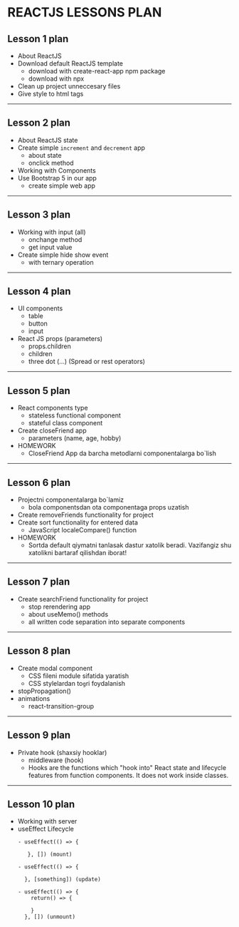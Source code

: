 # REACTJS LESSONS PLAN

## Lesson 1 plan

- About ReactJS
- Download default ReactJS template
  - download with create-react-app npm package
  - download with npx
- Clean up project unneccesary files
- Give style to html tags

---

## Lesson 2 plan

- About ReactJS state
- Create simple `increment` and `decrement` app
  - about state
  - onclick method
- Working with Components
- Use Bootstrap 5 in our app
  - create simple web app

---

## Lesson 3 plan

- Working with input (all)
  - onchange method
  - get input value
- Create simple hide show event
  - with ternary operation

---

## Lesson 4 plan

- UI components
  - table
  - button
  - input
- React JS props (parameters)
  - props.children
  - children
  - three dot (...) (Spread or rest operators)

---

## Lesson 5 plan

- React components type
  - stateless functional component
  - stateful class component
- Create closeFriend app
  - parameters (name, age, hobby)
- HOMEWORK
  - CloseFriend App da barcha metodlarni componentalarga bo`lish

---

## Lesson 6 plan

- Projectni componentalarga bo`lamiz
  - bola componentsdan ota componentaga props uzatish
- Create removeFriends functionality for project
- Create sort functionality for entered data
  - JavaScript localeCompare() function
- HOMEWORK
  - Sortda default qiymatni tanlasak dastur xatolik beradi. 
    Vazifangiz shu xatolikni bartaraf qilishdan iborat!

---

## Lesson 7 plan

- Create searchFriend functionality for project
  - stop rerendering app
  - about useMemo() methods
  - all written code separation into separate components

---

## Lesson 8 plan

- Create modal component
  - CSS fileni module sifatida yaratish
  - CSS stylelardan to`g`ri foydalanish
- stopPropagation()
- animations
  - react-transition-group

---

## Lesson 9 plan

- Private hook (shaxsiy hooklar)
  - middleware (hook)
  - Hooks are the functions which "hook into" React state and lifecycle features from function components. It does not work inside classes.

---

## Lesson 10 plan

- Working with server
- useEffect Lifecycle
  ```
  - useEffect(() => {

     }, []) (mount)

  - useEffect(() => {

    }, [something]) (update)

  - useEffect(() => {
      return() => {

      }
    }, []) (unmount)
  ```


